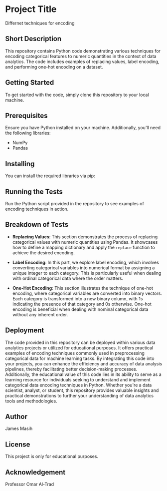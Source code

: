 # Project Title
Differnet techniques for encoding

## Short Description
This repository contains Python code demonstrating various techniques for encoding categorical features to numeric quantities in the context of data analytics. The code includes examples of replacing values, label encoding, and performing one-hot encoding on a dataset.

## Getting Started
To get started with the code, simply clone this repository to your local machine.

## Prerequisites
Ensure you have Python installed on your machine. Additionally, you'll need the following libraries:
- NumPy
- Pandas

## Installing
You can install the required libraries via pip:


## Running the Tests
Run the Python script provided in the repository to see examples of encoding techniques in action.

## Breakdown of Tests
- **Replacing Values**: This section demonstrates the process of replacing categorical values with numeric quantities using Pandas. It showcases how to define a mapping dictionary and apply the `replace` function to achieve the desired encoding.

- **Label Encoding**: In this part, we explore label encoding, which involves converting categorical variables into numerical format by assigning a unique integer to each category. This is particularly useful when dealing with ordinal categorical data where the order matters.

- **One-Hot Encoding**: This section illustrates the technique of one-hot encoding, where categorical variables are converted into binary vectors. Each category is transformed into a new binary column, with 1s indicating the presence of that category and 0s otherwise. One-hot encoding is beneficial when dealing with nominal categorical data without any inherent order.

## Deployment
The code provided in this repository can be deployed within various data analytics projects or utilized for educational purposes. It offers practical examples of encoding techniques commonly used in preprocessing categorical data for machine learning tasks. By integrating this code into your projects, you can enhance the efficiency and accuracy of data analysis pipelines, thereby facilitating better decision-making processes. Additionally, the educational value of this code lies in its ability to serve as a learning resource for individuals seeking to understand and implement categorical data encoding techniques in Python. Whether you're a data scientist, analyst, or student, this repository provides valuable insights and practical demonstrations to further your understanding of data analytics tools and methodologies.


## Author
James Masih

## License
This project is only for educational purposes.

## Acknowledgement
Professor Omar Al-Trad
